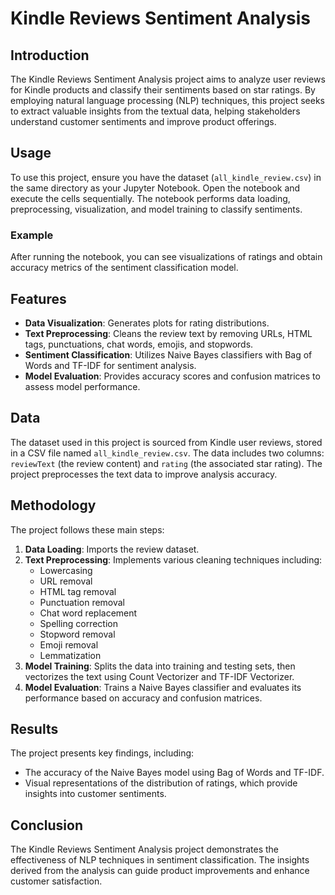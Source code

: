 
# Kindle Reviews Sentiment Analysis

## Introduction
The Kindle Reviews Sentiment Analysis project aims to analyze user reviews for Kindle products and classify their sentiments based on star ratings. By employing natural language processing (NLP) techniques, this project seeks to extract valuable insights from the textual data, helping stakeholders understand customer sentiments and improve product offerings.

## Usage
To use this project, ensure you have the dataset (`all_kindle_review.csv`) in the same directory as your Jupyter Notebook. Open the notebook and execute the cells sequentially. The notebook performs data loading, preprocessing, visualization, and model training to classify sentiments.

### Example
After running the notebook, you can see visualizations of ratings and obtain accuracy metrics of the sentiment classification model.

## Features
- **Data Visualization**: Generates plots for rating distributions.
- **Text Preprocessing**: Cleans the review text by removing URLs, HTML tags, punctuations, chat words, emojis, and stopwords.
- **Sentiment Classification**: Utilizes Naive Bayes classifiers with Bag of Words and TF-IDF for sentiment analysis.
- **Model Evaluation**: Provides accuracy scores and confusion matrices to assess model performance.

## Data
The dataset used in this project is sourced from Kindle user reviews, stored in a CSV file named `all_kindle_review.csv`. The data includes two columns: `reviewText` (the review content) and `rating` (the associated star rating). The project preprocesses the text data to improve analysis accuracy.

## Methodology
The project follows these main steps:
1. **Data Loading**: Imports the review dataset.
2. **Text Preprocessing**: Implements various cleaning techniques including:
   - Lowercasing
   - URL removal
   - HTML tag removal
   - Punctuation removal
   - Chat word replacement
   - Spelling correction
   - Stopword removal
   - Emoji removal
   - Lemmatization
3. **Model Training**: Splits the data into training and testing sets, then vectorizes the text using Count Vectorizer and TF-IDF Vectorizer.
4. **Model Evaluation**: Trains a Naive Bayes classifier and evaluates its performance based on accuracy and confusion matrices.

## Results
The project presents key findings, including:
- The accuracy of the Naive Bayes model using Bag of Words and TF-IDF.
- Visual representations of the distribution of ratings, which provide insights into customer sentiments.

## Conclusion
The Kindle Reviews Sentiment Analysis project demonstrates the effectiveness of NLP techniques in sentiment classification. The insights derived from the analysis can guide product improvements and enhance customer satisfaction.

